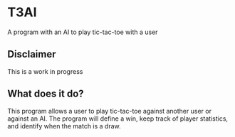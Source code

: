 # T3AI
A program with an AI to play tic-tac-toe with a user

## Disclaimer
This is a work in progress

## What does it do?
This program allows a user to play tic-tac-toe against another user or against an AI. The program will define a win, keep track of player statistics, and identify when the match is a draw.
